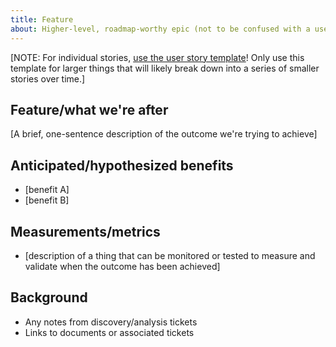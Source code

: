 ```yaml
---
title: Feature
about: Higher-level, roadmap-worthy epic (not to be confused with a user story)
---
```

[NOTE: For individual stories, [use the user story template](https://github.com/GSA/datagov-deploy/issues/new?assignees=&labels=&template=user-story.md&title=)! Only use this template for larger things that will likely break down into a series of smaller stories over time.]

## Feature/what we're after
[A brief, one-sentence description of the outcome we're trying to achieve]

## Anticipated/hypothesized benefits
- [benefit A]
- [benefit B]

## Measurements/metrics
- [description of a thing that can be monitored or tested to measure and validate when the outcome has been achieved]

## Background
- Any notes from discovery/analysis tickets
- Links to documents or associated tickets
